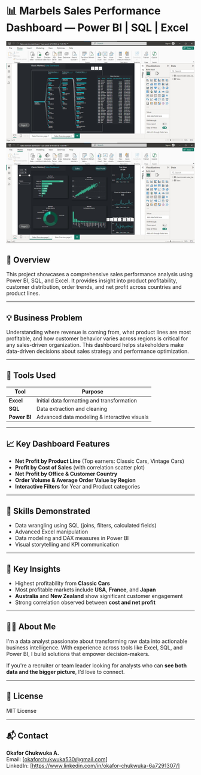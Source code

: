 # 📊 Marbels Sales Performance Dashboard — Power BI | SQL | Excel

![Classic marbels Sales Dashboard](https://github.com/OkaforChukwuka/Sales-performance-dashboard-powerbi-sql-excel/blob/main/Annotation%202024-11-15%20025538.jpg?raw=true)
![Classic marbels Sales Dashboard page2](https://github.com/OkaforChukwuka/Sales-performance-dashboard-powerbi-sql-excel/blob/main/Annotation%202024-11-15%20025444.jpg?raw=true)

## 📌 Overview
This project showcases a comprehensive sales performance analysis using Power BI, SQL, and Excel. It provides insight into product profitability, customer distribution, order trends, and net profit across countries and product lines.

---

## 💡 Business Problem
Understanding where revenue is coming from, what product lines are most profitable, and how customer behavior varies across regions is critical for any sales-driven organization. This dashboard helps stakeholders make data-driven decisions about sales strategy and performance optimization.

---

## 🚀 Tools Used
| Tool        | Purpose                                     |
|-------------|---------------------------------------------|
| **Excel**   | Initial data formatting and transformation |
| **SQL**     | Data extraction and cleaning                |
| **Power BI**| Advanced data modeling & interactive visuals|

---

## 📈 Key Dashboard Features
- **Net Profit by Product Line** (Top earners: Classic Cars, Vintage Cars)
- **Profit by Cost of Sales** (with correlation scatter plot)
- **Net Profit by Office & Customer Country**
- **Order Volume & Average Order Value by Region**
- **Interactive Filters** for Year and Product categories

---

## 🧠 Skills Demonstrated
- Data wrangling using SQL (joins, filters, calculated fields)
- Advanced Excel manipulation
- Data modeling and DAX measures in Power BI
- Visual storytelling and KPI communication

---

## 🎯 Key Insights
- Highest profitability from **Classic Cars**
- Most profitable markets include **USA**, **France**, and **Japan**
- **Australia** and **New Zealand** show significant customer engagement
- Strong correlation observed between **cost and net profit**

---

## 👨‍💼 About Me
I'm a data analyst passionate about transforming raw data into actionable business intelligence. With experience across tools like Excel, SQL, and Power BI, I build solutions that empower decision-makers.

If you're a recruiter or team leader looking for analysts who can **see both data and the bigger picture**, I’d love to connect.

---

## 📄 License
MIT License

---

## 📬 Contact
**Okafor Chukwuka A.**  
Email: [okaforchukwuka530@gmail.com]  
LinkedIn: [https://www.linkedin.com/in/okafor-chukwuka-6a7291307/]  
